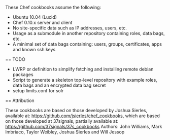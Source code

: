 These Chef cookbooks assume the following:

* Ubuntu 10.04 (Lucid)
* Chef 0.10.x server and client
* No site-specific data such as IP addresses, users, etc.
* Usage as a submodule in another repository containing roles, data bags, etc.
* A minimal set of data bags containing: users, groups, certificates, apps and known ssh keys

== TODO

* LWRP or definition to simplify fetching and installing remote debian packages
* Script to generate a skeleton top-level repository with example roles, data bags and an encrypted data bag secret
* setup limits.conf for solr

== Attribution

These cookbooks are based on those developed by Joshua Sierles, available at: https://github.com/jsierles/chef_cookbooks, which are based on those developed at 37signals, partially available at: https://github.com/37signals/37s_cookbooks
Authors: John Williams, Mark Imbriaco, Taylor Weibley, Joshua Sierles and Will Jessop
